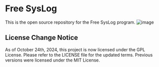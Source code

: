 # Free SysLog
This is the open source repository for the Free SysLog program.
![image](https://github.com/trparky/Free-SysLog/assets/32105035/8b0783ef-c5b1-4450-870f-0af30c0ee23a)

## License Change Notice
As of October 24th, 2024, this project is now licensed under the GPL License. 
Please refer to the LICENSE file for the updated terms. Previous versions were licensed under the MIT License.
